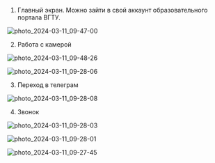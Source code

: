 1) Главный экран. Можно зайти в свой аккаунт образовательного портала ВГТУ.

![photo_2024-03-11_09-47-00](https://github.com/leisan08dor/lab1/assets/129215656/a0399058-6a60-4daa-be99-f878f5d701be)

2) Работа с камерой

![photo_2024-03-11_09-48-26](https://github.com/leisan08dor/lab1/assets/129215656/131f2c00-856a-4407-9cd8-b6e4da6926fb)

![photo_2024-03-11_09-28-06](https://github.com/leisan08dor/lab1/assets/129215656/0b62ac00-399c-473e-bb97-01700434ec46)

3) Переход в телеграм

![photo_2024-03-11_09-28-08](https://github.com/leisan08dor/lab1/assets/129215656/781ca3c9-7a42-48be-b0a0-5e2d28a10ce8)

4) Звонок

![photo_2024-03-11_09-28-03](https://github.com/leisan08dor/lab1/assets/129215656/16820d01-c11e-40cc-9a26-0c3f0a9718a9)

![photo_2024-03-11_09-28-01](https://github.com/leisan08dor/lab1/assets/129215656/0aebe1ef-8b6d-4c4f-bd90-f0b47dcbcbc0)

![photo_2024-03-11_09-27-45](https://github.com/leisan08dor/lab1/assets/129215656/7200c4a2-6acb-476d-8081-f40f69f77d11)
